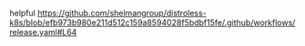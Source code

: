 helpful 
https://github.com/shelmangroup/distroless-k8s/blob/efb973b980e211d512c159a8594028f5bdbf15fe/.github/workflows/release.yaml#L64